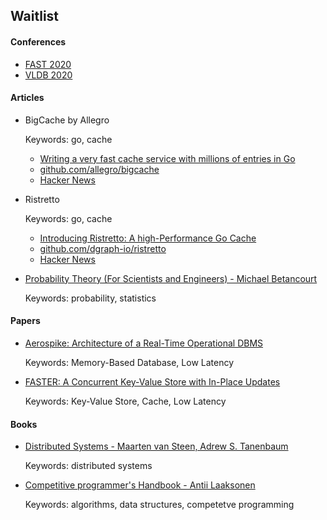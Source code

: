 ## Waitlist

#### Conferences

* [FAST 2020](https://www.usenix.org/conference/fast20/technical-sessions)
* [VLDB 2020](https://vldb2020.org/program_flat.html)

#### Articles

* BigCache by Allegro

  Keywords: go, cache

  * [Writing a very fast cache service with millions of entries in Go](https://allegro.tech/2016/03/writing-fast-cache-service-in-go.html)
  * [github.com/allegro/bigcache](https://github.com/allegro/bigcache)
  * [Hacker News](https://news.ycombinator.com/item?id=21843284)

* Ristretto

  Keywords: go, cache

  * [Introducing Ristretto: A high-Performance Go Cache](https://dgraph.io/blog/post/introducing-ristretto-high-perf-go-cache/)
  * [github.com/dgraph-io/ristretto](https://github.com/dgraph-io/ristretto)
  * [Hacker News](https://news.ycombinator.com/item?id=21023949)

* [Probability Theory (For Scientists and Engineers) - Michael Betancourt](https://betanalpha.github.io/assets/case_studies/probability_theory.html)

  Keywords: probability, statistics

#### Papers

* [Aerospike: Architecture of a Real-Time Operational DBMS](http://www.vldb.org/pvldb/vol9/p1389-srinivasan.pdf)

  Keywords: Memory-Based Database, Low Latency

* [FASTER: A Concurrent Key-Value Store with In-Place Updates](https://www.microsoft.com/en-us/research/publication/faster-concurrent-key-value-store-place-updates/)

  Keywords: Key-Value Store, Cache, Low Latency

#### Books

* [Distributed Systems - Maarten van Steen, Adrew S. Tanenbaum](https://www.distributed-systems.net/index.php/books/ds3/)

  Keywords: distributed systems

* [Competitive programmer's Handbook - Antii Laaksonen](https://cses.fi/book/book.pdf)

  Keywords: algorithms, data structures, competetve programming

